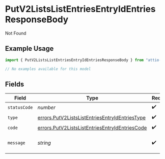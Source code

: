 # PutV2ListsListEntriesEntryIdEntriesResponseBody

Not Found

## Example Usage

```typescript
import { PutV2ListsListEntriesEntryIdEntriesResponseBody } from "attio-js/models/errors";

// No examples available for this model
```

## Fields

| Field                                                                                                            | Type                                                                                                             | Required                                                                                                         | Description                                                                                                      | Example                                                                                                          |
| ---------------------------------------------------------------------------------------------------------------- | ---------------------------------------------------------------------------------------------------------------- | ---------------------------------------------------------------------------------------------------------------- | ---------------------------------------------------------------------------------------------------------------- | ---------------------------------------------------------------------------------------------------------------- |
| `statusCode`                                                                                                     | *number*                                                                                                         | :heavy_check_mark:                                                                                               | N/A                                                                                                              |                                                                                                                  |
| `type`                                                                                                           | [errors.PutV2ListsListEntriesEntryIdEntriesType](../../models/errors/putv2listslistentriesentryidentriestype.md) | :heavy_check_mark:                                                                                               | N/A                                                                                                              |                                                                                                                  |
| `code`                                                                                                           | [errors.PutV2ListsListEntriesEntryIdEntriesCode](../../models/errors/putv2listslistentriesentryidentriescode.md) | :heavy_check_mark:                                                                                               | N/A                                                                                                              |                                                                                                                  |
| `message`                                                                                                        | *string*                                                                                                         | :heavy_check_mark:                                                                                               | N/A                                                                                                              | List with slug/ID "enterprise_sales" not found.                                                                  |